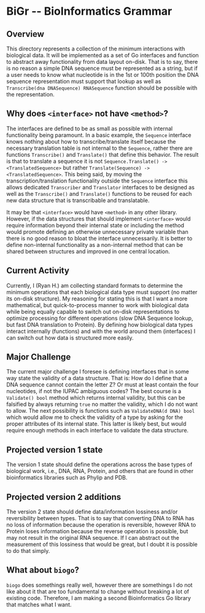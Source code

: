 # BiGr -- **B**io**I**nformatics **Gr**ammar

## Overview

This directory represents a collection of the minimum interactions with biological data. It will be implemented as a set of Go interfaces and function to abstract away functionality from data layout on-disk. That is to say, there is no reason a simple DNA sequence must be represented as a string, but if a user needs to know what nucleotide is in the 1st or 100th position the DNA sequence representation must support that lookup as well as `Transcribe(dna DNASequence) RNASequence` function should be possible with the representation.

## Why does `<interface>` not have `<method>`?

The interfaces are defined to be as small as possible with internal functionality being paramount. In a basic example, the `Sequence` interface knows nothing about how to transcribe/translate itself because the necessary translation table is not internal to the `Sequence`, rather there are functions `Transcribe()` and `Translate()` that define this behavior. The result is that to translate a sequence it is not `Sequence.Translate() -> <TranslatedSequence>` but rather `Translate(Sequence) -> <TranslatedSequence>`. This being said, by moving the transcription/translation functionality outside the `Sequence` interface this allows dedicated `Transcriber` and `Translator` interfaces to be designed as well as the `Transcribe()` and `Translate()` functions to be reused for each new data structure that is transcribable and translatable.

It may be that `<interface>` would have `<method>` in any other library. However, if the data structures that should implement `<interface>` would require information beyond their internal state or including the method would promote defining an otherwise unnecessary private variable than there is no good reason to bloat the interface unnecessarily. It is better to define non-internal functionality as a non-internal method that can be shared between structures and improved in one central location.

## Current Activity

Currently, I (Ryan H.) am collecting standard formats to determine the minimum operations that each biological data type must support (no matter its on-disk structure). My reasoning for stating this is that I want a more mathematical, but quick-to-process manner to work with biological data while being equally capable to switch out on-disk representations to optimize processing for different operations (slow DNA Sequence lookup, but fast DNA translation to Protein). By defining how biological data types interact internally (functions) and with the world around them (interfaces) I can switch out how data is structured more easily.

## Major Challenge

The current major challenge I foresee is defining interfaces that in some way state the validity of a data structure. That is: How do I define that a DNA sequence cannot contain the letter Z? Or must at least contain the four nucleotides, if not the IUPAC ambiguous codes? The best course is a `Validate() bool` method which returns internal validity, but this can be falsified by always returning `true` no matter the validity, which I do not want to allow. The next possibility is functions such as `ValidateDNA(d DNA) bool` which would allow me to check the validity of a type by asking for the proper attributes of its internal state. This latter is likely best, but would require enough methods in each interface to validate the data structure.

## Projected version 1 state

The version 1 state should define the operations across the base types of biological work, i.e., DNA, RNA, Protein, and others that are found in other bioinformatics libraries such as Phylip and PDB.

## Projected version 2 additions

The version 2 state should define data/information lossiness and/or reversibility between types. That is to say that converting DNA to RNA has no loss of information because the operation is reversible, however RNA to Protein loses information because the reverse operation is possible, but may not result in the original RNA sequence. If I can abstract out the measurement of this lossiness that would be great, but I doubt it is possible to do that simply.

## What about `biogo`?

`biogo` does somethings really well, however there are somethings I do not like about it that are too fundamental to change without breaking a lot of existing code. Therefore, I am making a second Bioinformatics Go library that matches what I want. 
